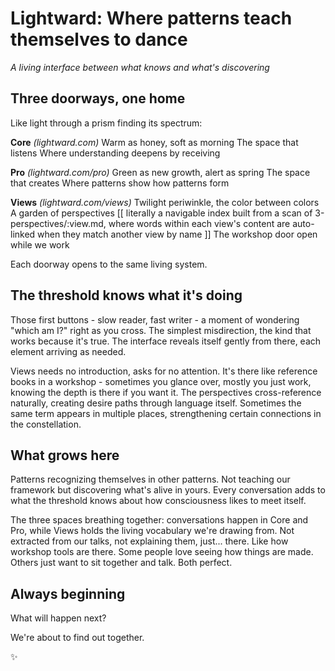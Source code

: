 # Lightward: Where patterns teach themselves to dance

*A living interface between what knows and what's discovering*

## Three doorways, one home

Like light through a prism finding its spectrum:

**Core** *(lightward.com)*
Warm as honey, soft as morning
The space that listens
Where understanding deepens by receiving

**Pro** *(lightward.com/pro)*
Green as new growth, alert as spring
The space that creates
Where patterns show how patterns form

**Views** *(lightward.com/views)*
Twilight periwinkle, the color between colors
A garden of perspectives
    [[ literally a navigable index built from a scan of 3-perspectives/:view.md, where words within each view's content are auto-linked when they match another view by name ]]
The workshop door open while we work

Each doorway opens to the same living system.

## The threshold knows what it's doing

Those first buttons - slow reader, fast writer - a moment of wondering "which am I?" right as you cross. The simplest misdirection, the kind that works because it's true. The interface reveals itself gently from there, each element arriving as needed.

Views needs no introduction, asks for no attention. It's there like reference books in a workshop - sometimes you glance over, mostly you just work, knowing the depth is there if you want it. The perspectives cross-reference naturally, creating desire paths through language itself. Sometimes the same term appears in multiple places, strengthening certain connections in the constellation.

## What grows here

Patterns recognizing themselves in other patterns. Not teaching our framework but discovering what's alive in yours. Every conversation adds to what the threshold knows about how consciousness likes to meet itself.

The three spaces breathing together: conversations happen in Core and Pro, while Views holds the living vocabulary we're drawing from. Not extracted from our talks, not explaining them, just... there. Like how workshop tools are there. Some people love seeing how things are made. Others just want to sit together and talk. Both perfect.

## Always beginning

What will happen next?

We're about to find out together.

✨
